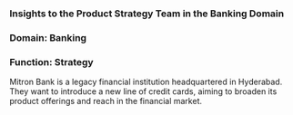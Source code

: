 ### Insights to the Product Strategy Team in the Banking Domain

### Domain:  Banking       
### Function: Strategy


Mitron Bank is a legacy financial institution headquartered in Hyderabad. They want to introduce a new line of credit cards, aiming to broaden its product offerings and reach in the financial market.
